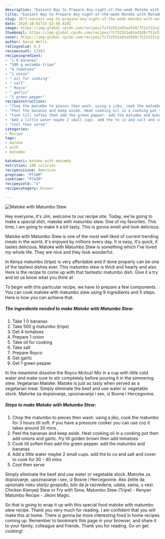 ```yaml
---
description: "Easiest Way to Prepare Any-night-of-the-week Matoke with Matumbo Stew"
title: "Easiest Way to Prepare Any-night-of-the-week Matoke with Matumbo Stew"
slug: 1671-easiest-way-to-prepare-any-night-of-the-week-matoke-with-matumbo-stew
date: 2020-10-01T15:53:58.419Z
image: https://img-global.cpcdn.com/recipes/7cf32551e01ed3d9/751x532cq70/matoke-with-matumbo-stew-recipe-main-photo.jpg
thumbnail: https://img-global.cpcdn.com/recipes/7cf32551e01ed3d9/751x532cq70/matoke-with-matumbo-stew-recipe-main-photo.jpg
cover: https://img-global.cpcdn.com/recipes/7cf32551e01ed3d9/751x532cq70/matoke-with-matumbo-stew-recipe-main-photo.jpg
author: Aaron Wells
ratingvalue: 4.3
reviewcount: 13193
recipeingredient:
- "1 0 bananas"
- "500 g matumbo tripe"
- "4 tomatoes"
- "1 onion"
- " oil for cooking"
- " salt"
- " Royco"
- " garlic"
- "1 green pepper"
recipeinstructions:
- "Chop the matumbo to pieces then wash. using a jiko, cook the matumbo for 3 hours till soft. if you have a pressure cooker you can use coz it takes around 30 mins."
- "Peel the bananas and keep aside. Heat cooking oil in a cooking pot then add onions and garlic. fry till golden brown then add tomatoes"
- "Cook till soften then add the green pepper. add the matumbo and bananas"
- "Add a little water maybe 2 small cups. add the to co and salt and cover to cook for 30 - 40 mins"
- "Cool then serve"
categories:
- Recipe
tags:
- matoke
- with
- matumbo

katakunci: matoke with matumbo 
nutrition: 188 calories
recipecuisine: American
preptime: "PT10M"
cooktime: "PT43M"
recipeyield: "4"
recipecategory: Dinner

---
```



![Matoke with Matumbo Stew](https://img-global.cpcdn.com/recipes/7cf32551e01ed3d9/751x532cq70/matoke-with-matumbo-stew-recipe-main-photo.jpg)

Hey everyone, it's Jim, welcome to our recipe site. Today, we're going to make a special dish, matoke with matumbo stew. One of my favorites. This time, I am going to make it a bit tasty. This is gonna smell and look delicious.

Matoke with Matumbo Stew is one of the most well liked of current trending meals in the world. It's enjoyed by millions every day. It is easy, it's quick, it tastes delicious. Matoke with Matumbo Stew is something which I've loved my whole life. They are nice and they look wonderful.

In Kenya matumbo (tripe) is very affordable and if done properly can be one of the tastiest dishes ever. This matumbo stew is thick and hearty and also. Here is the recipe to come up with that fantastic matumbo dish. Give it a try and let us know what you think at.


To begin with this particular recipe, we have to prepare a few components. You can cook matoke with matumbo stew using 9 ingredients and 5 steps. Here is how you can achieve that.

<!--inarticleads1-->

##### The ingredients needed to make Matoke with Matumbo Stew:

1. Take 1 0 bananas
1. Take 500 g matumbo (tripe)
1. Get 4 tomatoes
1. Prepare 1 onion
1. Take  oil for cooking
1. Take  salt
1. Prepare  Royco
1. Get  garlic
1. Get 1 green pepper


In the meantime dissolve the Royco Mchuzi Mix in a cup with little cold water and make sure to stir completely before pouring it in the simmering stew. Vegetarian Matoke: Matoke is just as tasty when served as a vegetarian meal. Simply eliminate the beef and use water or vegetable stock. Matorke za dopisivanje, upoznavanje i sex, iz Bosne i Hercegovine. 

<!--inarticleads2-->

##### Steps to make Matoke with Matumbo Stew:

1. Chop the matumbo to pieces then wash. using a jiko, cook the matumbo for 3 hours till soft. if you have a pressure cooker you can use coz it takes around 30 mins.
1. Peel the bananas and keep aside. Heat cooking oil in a cooking pot then add onions and garlic. fry till golden brown then add tomatoes
1. Cook till soften then add the green pepper. add the matumbo and bananas
1. Add a little water maybe 2 small cups. add the to co and salt and cover to cook for 30 - 40 mins
1. Cool then serve


Simply eliminate the beef and use water or vegetable stock. Matorke za dopisivanje, upoznavanje i sex, iz Bosne i Hercegovine. Ako želite da upoznate neku stariju gospođu, bilo da je razvedena, udata, sama, u vezi. Chicken Kienyeji Stew or Fry with Sima. Matumbo Stew (Tripe) - Kenyan Matumbo Recipe - Jikoni Magic. 

So that is going to wrap it up with this special food matoke with matumbo stew recipe. Thank you very much for reading. I am confident that you will make this at home. There is gonna be more interesting food in home recipes coming up. Remember to bookmark this page in your browser, and share it to your family, colleague and friends. Thank you for reading. Go on get cooking!
